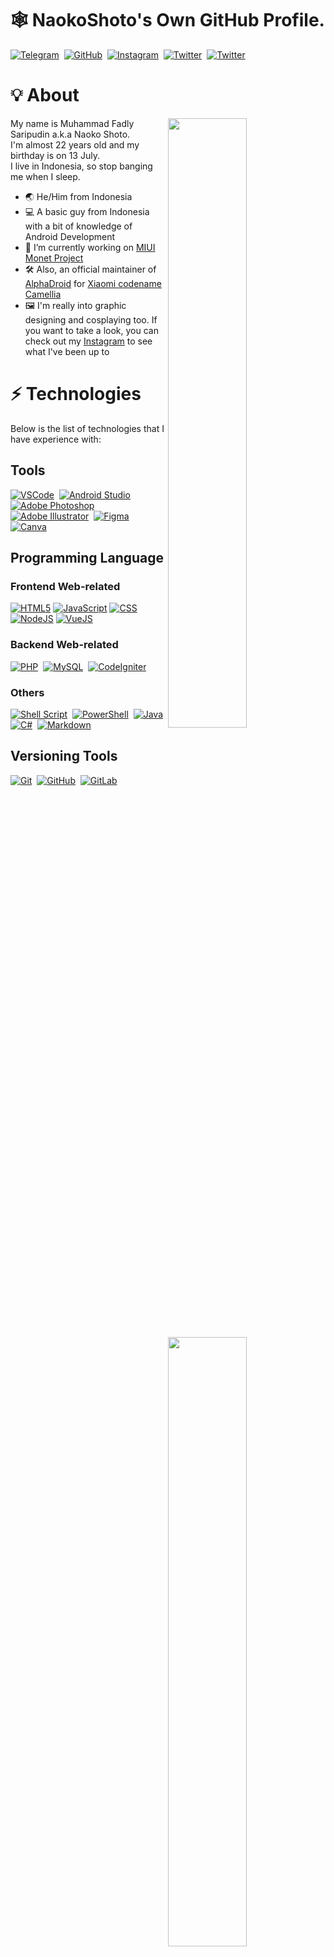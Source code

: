# 🕸 NaokoShoto's Own GitHub Profile.


<a href="https://telegram.me/naokoshoto"><img src="https://img.shields.io/badge/Telegram-2CA5E0?style=for-the-badge&logo=telegram&logoColor=white" alt="Telegram"></a>&nbsp;
<a href="https://github.com/naokoshoto"><img src="https://img.shields.io/badge/github-%23121011.svg?style=for-the-badge&logo=github&logoColor=white" alt="GitHub"></a>&nbsp;
<a href="https://www.instagram.com/naokoshoto"><img src="https://img.shields.io/badge/Instagram-%23E4405F.svg?style=for-the-badge&logo=Instagram&logoColor=white"  alt="Instagram"></a>&nbsp;
<a href="https://twitter.com/naokoshoto"><img src="https://img.shields.io/badge/Twitter-%231DA1F2.svg?style=for-the-badge&logo=Twitter&logoColor=white" alt="Twitter"></a>&nbsp;
<a href="https://naokoshoto.my.id"><img src="https://img.shields.io/badge/Blog-2ea44f?style=for-the-badge&logo=readthedocs&logoColor=white" alt="Twitter"></a>

# 💡 About

<a href="https://github.com/naokoshoto">
  <img align="right" width="50%" src="https://github-readme-stats.vercel.app/api?username=naokoshoto&theme=dark&show_icons=true)">
  <img align="right" width="50%" src="https://github-readme-streak-stats.herokuapp.com/?user=naokoshoto&theme=dark">
</a>

My name is Muhammad Fadly Saripudin a.k.a Naoko Shoto.
<br />
I'm almost 22 years old and my birthday is on 13 July.
<br />
I live in Indonesia, so stop banging me when I sleep.

- 🌏 He/Him from Indonesia
- 💻 A basic guy from Indonesia with a bit of knowledge of Android Development
- 🎨 I’m currently working on [MIUI Monet Project](https://github.com/MIUI-Monet-Project)
- 🛠 Also, an official maintainer of [AlphaDroid](https://github.com/AlphaDroid-Project) for [Xiaomi codename Camellia](https://sourceforge.net/projects/alphadroid-project/files/camellia/)
- 🖼 I'm really into graphic designing and cosplaying too. If you want to take a look, you can check out my [Instagram](https://www.instagram.com/naokoshoto) to see what I've been up to


# ⚡ Technologies
Below is the list of technologies that I have experience with:

## Tools
[![VSCode](https://img.shields.io/badge/Visual%20Studio%20Code-%23007ACC.svg?style=for-the-badge&logo=visual-studio-code&logoColor=FFFFFF)](https://code.visualstudio.com)&nbsp;
[![Android Studio](https://img.shields.io/badge/Android%20Studio-3DDC84.svg?style=for-the-badge&logo=android-studio&logoColor=white)](https://developer.android.com/studio)&nbsp;
[![Adobe Photoshop](https://img.shields.io/badge/adobe%20photoshop-%2331A8FF.svg?style=for-the-badge&logo=adobe%20photoshop&logoColor=white)](https://www.adobe.com/in/products/photoshop.html)&nbsp;
[![Adobe Illustrator](https://img.shields.io/badge/adobe%20illustrator-945c04.svg?style=for-the-badge&logo=adobe%20illustrator&logoColor=white)](https://www.adobe.com/in/products/photoshop.html)&nbsp;
[![Figma](https://img.shields.io/badge/figma-000000.svg?style=for-the-badge&logo=figma&logoColor=white)](https://www.figma.com)&nbsp;
[![Canva](https://img.shields.io/badge/Canva-4169e1.svg?style=for-the-badge&logo=Canva&logoColor=FFFFFF)](https://www.canva.com)

## Programming Language
### Frontend Web-related
[![HTML5](https://img.shields.io/badge/html5%20-%23E34F26.svg?style=for-the-badge&logo=html5&logoColor=FFFFFF)](https://en.wikipedia.org/wiki/HTML5)
[![JavaScript](https://img.shields.io/badge/javascript-%23323330.svg?style=for-the-badge&logo=javascript&logoColor=%23F7DF1E)](https://www.javascript.com)
[![CSS](https://img.shields.io/badge/css3-1572B6.svg?style=for-the-badge&logo=css3&logoColor=FFFFFF)](https://en.wikipedia.org/wiki/CSS3)
[![NodeJS](https://img.shields.io/badge/node.js-339933.svg?style=for-the-badge&logo=nodedotjs&logoColor=FFFFFF)](https://nodejs.org)
[![VueJS](https://img.shields.io/badge/vue.JS-4FC08D.svg?style=for-the-badge&logo=vuedotjs&logoColor=FFFFFF)](https://vuejs.org)

### Backend Web-related
[![PHP](https://img.shields.io/badge/php-777BB4.svg?style=for-the-badge&logo=php&logoColor=FFFFFF)](https://php.net)&nbsp;
[![MySQL](https://img.shields.io/badge/php-4479A1.svg?style=for-the-badge&logo=mysql&logoColor=FFFFFF)](https://mysql.com)&nbsp;
[![CodeIgniter](https://img.shields.io/badge/codeigniter-EF4223.svg?style=for-the-badge&logo=codeigniter&logoColor=FFFFFF)](https://codeigniter.com)

### Others
[![Shell Script](https://img.shields.io/badge/shell_script-%23121011.svg?style=for-the-badge&logo=gnu-bash&logoColor=white)](https://www.shellscript.sh)&nbsp;
[![PowerShell](https://img.shields.io/badge/powershell-5391FE.svg?style=for-the-badge&logo=powershell&logoColor=white)](https://en.wikipedia.org/wiki/PowerShell)&nbsp;
[![Java](https://img.shields.io/badge/java-%23ED8B00.svg?style=for-the-badge&logo=java&logoColor=white)](https://www.java.com)&nbsp;
[![C#](https://img.shields.io/badge/C_Sharp-239120.svg?style=for-the-badge&logo=csharp&logoColor=white)](https://en.wikipedia.org/wiki/C_Sharp_syntax)&nbsp;
[![Markdown](https://img.shields.io/badge/markdown-black.svg?style=for-the-badge&logo=markdown&logoColor=FFFFFF)](https://www.markdownguide.org)

## Versioning Tools
[![Git](https://img.shields.io/badge/git-%23F05033.svg?style=for-the-badge&logo=git&logoColor=white)](https://git-scm.com)&nbsp;
[![GitHub](https://img.shields.io/badge/github-%23121011.svg?style=for-the-badge&logo=github&logoColor=white)](https://github.com)&nbsp;
[![GitLab](https://img.shields.io/badge/gitlab-%23181717.svg?style=for-the-badge&logo=gitlab&logoColor=white)](https://about.gitlab.com)
